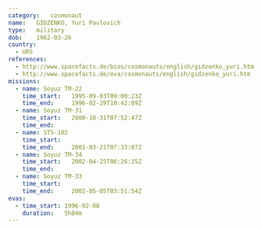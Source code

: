 ```yaml
---
category:	cosmonaut
name:	GIDZENKO, Yuri Pavlovich
type:	military
dob:	1962-03-26
country:
  - URS
references:
  - http://www.spacefacts.de/bios/cosmonauts/english/gidzenko_yuri.htm
  - http://www.spacefacts.de/eva/cosmonauts/english/gidzenko_yuri.htm
missions:
  - name: Soyuz TM-22
    time_start:   1995-09-03T09:00:23Z
    time_end:     1996-02-29T10:42:09Z
  - name: Soyuz TM-31
    time_start:   2000-10-31T07:52:47Z
    time_end:     
  - name: STS-102
    time_start:   
    time_end:     2001-03-21T07:33:07Z
  - name: Soyuz TM-34
    time_start:   2002-04-25T06:26:35Z
    time_end:     
  - name: Soyuz TM-33
    time_start:   
    time_end:     2002-05-05T03:51:54Z
evas:
  - time_start: 1996-02-08
    duration:   5h04m
---
```

